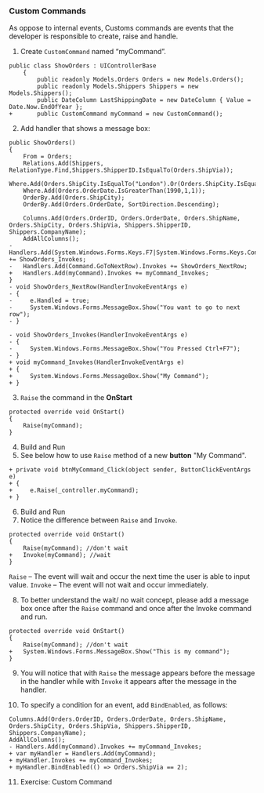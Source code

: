 ﻿### Custom Commands
As oppose to internal events, Customs commands are events that the developer is responsible to create, raise and handle.

1. Create `CustomCommand` named “myCommand”.
```csdiff
public class ShowOrders : UIControllerBase
    {
        public readonly Models.Orders Orders = new Models.Orders();
        public readonly Models.Shippers Shippers = new Models.Shippers();
        public DateColumn LastShippingDate = new DateColumn { Value = Date.Now.EndOfYear };
+       public CustomCommand myCommand = new CustomCommand();
```
2. Add handler that shows a message box:
```csdiff
public ShowOrders()
{
    From = Orders;
    Relations.Add(Shippers, RelationType.Find,Shippers.ShipperID.IsEqualTo(Orders.ShipVia));
    Where.Add(Orders.ShipCity.IsEqualTo("London").Or(Orders.ShipCity.IsEqualTo("Madrid")));
    Where.Add(Orders.OrderDate.IsGreaterThan(1990,1,1));
    OrderBy.Add(Orders.ShipCity);
    OrderBy.Add(Orders.OrderDate, SortDirection.Descending);

    Columns.Add(Orders.OrderID, Orders.OrderDate, Orders.ShipName, Orders.ShipCity, Orders.ShipVia, Shippers.ShipperID, Shippers.CompanyName);
    AddAllColumns();
-   Handlers.Add(System.Windows.Forms.Keys.F7|System.Windows.Forms.Keys.Control).Invokes += ShowOrders_Invokes;
-   Handlers.Add(Command.GoToNextRow).Invokes += ShowOrders_NextRow;
+   Handlers.Add(myCommand).Invokes += myCommand_Invokes;
}
- void ShowOrders_NextRow(HandlerInvokeEventArgs e)
- {
-     e.Handled = true;
-     System.Windows.Forms.MessageBox.Show("You want to go to next row");
- }

- void ShowOrders_Invokes(HandlerInvokeEventArgs e)
- {
-     System.Windows.Forms.MessageBox.Show("You Pressed Ctrl+F7");
- }
+ void myCommand_Invokes(HandlerInvokeEventArgs e)
+ {
+     System.Windows.Forms.MessageBox.Show("My Command");
+ }
```
3. `Raise` the command in the **OnStart**
```csdiff 
protected override void OnStart()
{
    Raise(myCommand);
}
```
4. Build and Run
5. See below how to use `Raise` method of a new **button** "My Command".
```csdiff
+ private void btnMyCommand_Click(object sender, ButtonClickEventArgs e)
+ {
+     e.Raise(_controller.myCommand);
+ }
```
6. Build and Run
7. Notice the difference between `Raise` and `Invoke`.
```csdiff
protected override void OnStart()
{
    Raise(myCommand); //don't wait
+   Invoke(myCommand); //wait 
}
```
`Raise` – The event will wait and occur the next time the user is able to input value.
`Invoke` – The event will not wait and occur immediately.

8. To better understand the wait/ no wait concept, please add a message box once after the `Raise` command and once after the Invoke command and run.
```csdiff
protected override void OnStart()
{
    Raise(myCommand); //don't wait
+   System.Windows.Forms.MessageBox.Show("This is my command");
}
``` 

9. You will notice that with `Raise` the message appears before the message in the handler while with `Invoke` it appears after the message in the handler. 

10. To specify a condition for an event, add `BindEnabled`, as follows:

```csdiff
Columns.Add(Orders.OrderID, Orders.OrderDate, Orders.ShipName, Orders.ShipCity, Orders.ShipVia, Shippers.ShipperID, Shippers.CompanyName);
AddAllColumns();
- Handlers.Add(myCommand).Invokes += myCommand_Invokes;
+ var myHandler = Handlers.Add(myCommand);
+ myHandler.Invokes += myCommand_Invokes;
+ myHandler.BindEnabled(() => Orders.ShipVia == 2);
```

11. Exercise: Custom Command


